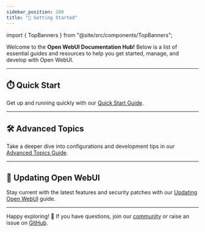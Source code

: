 ```yaml
---
sidebar_position: 200
title: "🚀 Getting Started"
---
```



import { TopBanners } from "@site/src/components/TopBanners";

<TopBanners />

Welcome to the **Open WebUI Documentation Hub!** Below is a list of essential guides and resources to help you get started, manage, and develop with Open WebUI.

---

## ⏱️ Quick Start  

Get up and running quickly with our [Quick Start Guide](/getting-started/quick-start).

---

## 🛠️ Advanced Topics  

Take a deeper dive into configurations and development tips in our [Advanced Topics Guide](/getting-started/advanced-topics).

---

## 🔄 Updating Open WebUI

Stay current with the latest features and security patches with our [Updating Open WebUI](./updating) guide.

---

Happy exploring! 🎉 If you have questions, join our [community](https://discord.gg/5rJgQTnV4s) or raise an issue on [GitHub](https://github.com/open-webui/open-webui).

